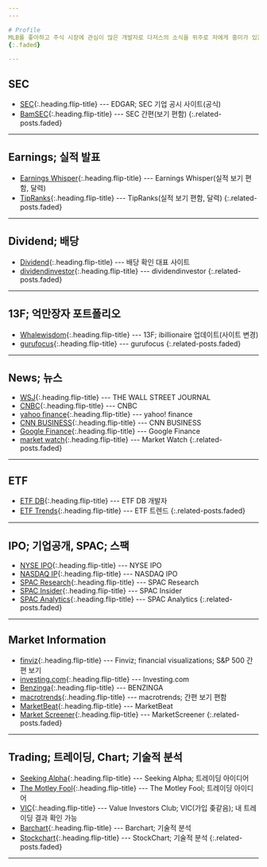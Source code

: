 ```yaml
---
---

# Profile
MLB를 좋아하고 주식 시장에 관심이 많은 개발자로 다저스의 소식을 위주로 저에게 흥미가 있는 스탯, 데이터, 비즈니스 또는 다른 팀의 주제와 칼럼을 다룹니다. 해석과 의역에 전문성은 없습니다.
{:.faded}

---
```


## SEC
* [SEC](https://www.sec.gov/edgar.shtml){:.heading.flip-title} --- EDGAR; SEC 기업 공시 사이트(공식)
* [BamSEC](https://www.bamsec.com/){:.heading.flip-title} --- SEC 간편(보기 편함)
{:.related-posts.faded}

---

## Earnings; 실적 발표
* [Earnings Whisper](https://www.earningswhispers.com){:.heading.flip-title} --- Earnings Whisper(실적 보기 편함, 달력)
* [TipRanks](https://www.tipranks.com){:.heading.flip-title} --- TipRanks(실적 보기 편함, 달력)
{:.related-posts.faded}

---

## Dividend; 배당
* [Dividend](https://www.dividend.com/){:.heading.flip-title} --- 배당 확인 대표 사이트
* [dividendinvestor](https://www.dividendinvestor.com){:.heading.flip-title} --- dividendinvestor
{:.related-posts.faded}

---

## 13F; 억만장자 포트폴리오
* [Whalewisdom](https://whalewisdom.com/){:.heading.flip-title} --- 13F; ibillionaire 업데이트(사이트 변경)
* [gurufocus](https://www.gurufocus.com){:.heading.flip-title} --- gurufocus
{:.related-posts.faded}

---

## News; 뉴스
* [WSJ](https://www.wsj.com/){:.heading.flip-title} --- THE WALL STREET JOURNAL
* [CNBC](https://www.cnbc.com){:.heading.flip-title} --- CNBC
* [yahoo finance](https://finance.yahoo.com/){:.heading.flip-title} --- yahoo! finance
* [CNN BUSINESS](https://edition.cnn.com/business){:.heading.flip-title} --- CNN BUSINESS
* [Google Finance](https://www.google.com/finance){:.heading.flip-title} --- Google Finance
* [market watch](https://www.marketwatch.com/){:.heading.flip-title} --- Market Watch
{:.related-posts.faded}

---

## ETF
* [ETF DB](https://www.etfdb.com){:.heading.flip-title} --- ETF DB 개발자
* [ETF Trends](https://www.etftrends.com){:.heading.flip-title} --- ETF 트렌드
{:.related-posts.faded}

---

## IPO; 기업공개, SPAC; 스팩
* [NYSE IPO](https://www.nyse.com/ipo-center/filings){:.heading.flip-title} --- NYSE IPO
* [NASDAQ IP](https://www.nasdaq.com/market-activity/ipos){:.heading.flip-title} --- NASDAQ IPO
* [SPAC Research](https://www.spacresearch.com/){:.heading.flip-title} --- SPAC Research  
* [SPAC Insider](https://www.spacinsider.com/){:.heading.flip-title} --- SPAC Insider
* [SPAC Analytics](https://www.spacanalytics.com/){:.heading.flip-title} --- SPAC Analytics
{:.related-posts.faded}

---

## Market Information
* [finviz](https://finviz.com/){:.heading.flip-title} --- Finviz; financial visualizations; S&P 500 간편 보기
* [investing.com](https://www.investing.com){:.heading.flip-title} --- Investing.com
* [Benzinga](https://www.benzinga.com){:.heading.flip-title} --- BENZINGA
* [macrotrends](https://www.macrotrends.net){:.heading.flip-title} --- macrotrends; 간편 보기 편함
* [MarketBeat](https://www.marketbeat.com/stocks){:.heading.flip-title} --- MarketBeat
* [Market Screener](https://www.marketscreener.com){:.heading.flip-title} --- MarketScreener
{:.related-posts.faded}

---

## Trading; 트레이딩, Chart; 기술적 분석
* [Seeking Alpha](https://www.seekingalpha.com){:.heading.flip-title} --- Seeking Alpha; 트레이딩 아이디어
* [The Motley Fool](https://www.fool.com){:.heading.flip-title} --- The Motley Fool; 트레이딩 아이디어
* [VIC](https://www.valueinvestorsclub.com){:.heading.flip-title} --- Value Investors Club; VIC(가입 좆같음); 내 트레이딩 결과 확인 가능
* [Barchart](https://www.barchart.com){:.heading.flip-title} --- Barchart; 기술적 분석
* [Stockchart](https://www.stockcharts.com){:.heading.flip-title} --- StockChart; 기술적 분석
{:.related-posts.faded}

---
